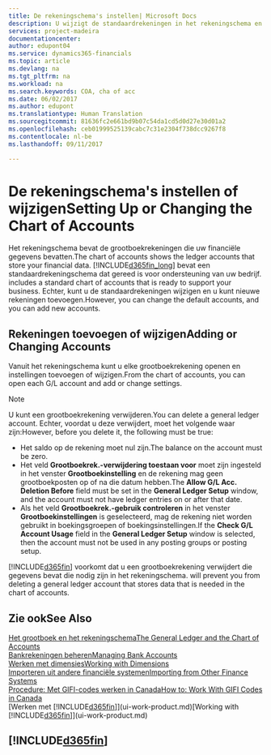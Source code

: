 ```yaml
---
title: De rekeningschema's instellen| Microsoft Docs
description: U wijzigt de standaardrekeningen in het rekeningschema en u kunt nieuwe rekeningen toevoegen.
services: project-madeira
documentationcenter: 
author: edupont04
ms.service: dynamics365-financials
ms.topic: article
ms.devlang: na
ms.tgt_pltfrm: na
ms.workload: na
ms.search.keywords: COA, cha of acc
ms.date: 06/02/2017
ms.author: edupont
ms.translationtype: Human Translation
ms.sourcegitcommit: 81636fc2e661bd9b07c54da1cd5d0d27e30d01a2
ms.openlocfilehash: ceb01999525139cabc7c31e2304f738dcc9267f8
ms.contentlocale: nl-be
ms.lasthandoff: 09/11/2017

---
```

# <a name="setting-up-or-changing-the-chart-of-accounts"></a><span data-ttu-id="4ab3c-103">De rekeningschema's instellen of wijzigen</span><span class="sxs-lookup"><span data-stu-id="4ab3c-103">Setting Up or Changing the Chart of Accounts</span></span>
<span data-ttu-id="4ab3c-104">Het rekeningschema bevat de grootboekrekeningen die uw financiële gegevens bevatten.</span><span class="sxs-lookup"><span data-stu-id="4ab3c-104">The chart of accounts shows the ledger accounts that store your financial data.</span></span> [!INCLUDE[d365fin_long](includes/d365fin_long_md.md)]<span data-ttu-id="4ab3c-105"> bevat een standaardrekeningschema dat gereed is voor ondersteuning van uw bedrijf.</span><span class="sxs-lookup"><span data-stu-id="4ab3c-105"> includes a standard chart of accounts that is ready to support your business.</span></span>
<span data-ttu-id="4ab3c-106">Echter, kunt u de standaardrekeningen wijzigen en u kunt nieuwe rekeningen toevoegen.</span><span class="sxs-lookup"><span data-stu-id="4ab3c-106">However, you can change the default accounts, and you can add new accounts.</span></span>  

## <a name="adding-or-changing-accounts"></a><span data-ttu-id="4ab3c-107">Rekeningen toevoegen of wijzigen</span><span class="sxs-lookup"><span data-stu-id="4ab3c-107">Adding or Changing Accounts</span></span>
<span data-ttu-id="4ab3c-108">Vanuit het rekeningschema kunt u elke grootboekrekening openen en instellingen toevoegen of wijzigen.</span><span class="sxs-lookup"><span data-stu-id="4ab3c-108">From the chart of accounts, you can open each G/L account and add or change settings.</span></span>

> [!NOTE]  
>   <span data-ttu-id="4ab3c-109">U kunt een grootboekrekening verwijderen.</span><span class="sxs-lookup"><span data-stu-id="4ab3c-109">You can delete a general ledger account.</span></span> <span data-ttu-id="4ab3c-110">Echter, voordat u deze verwijdert, moet het volgende waar zijn:</span><span class="sxs-lookup"><span data-stu-id="4ab3c-110">However, before you delete it, the following must be true:</span></span>  

* <span data-ttu-id="4ab3c-111">Het saldo op de rekening moet nul zijn.</span><span class="sxs-lookup"><span data-stu-id="4ab3c-111">The balance on the account must be zero.</span></span>  
* <span data-ttu-id="4ab3c-112">Het veld **Grootboekrek.-verwijdering toestaan voor** moet zijn ingesteld in het venster **Grootboekinstelling** en de rekening mag geen grootboekposten op of na die datum hebben.</span><span class="sxs-lookup"><span data-stu-id="4ab3c-112">The **Allow G/L Acc. Deletion Before** field must be set in the **General Ledger Setup** window, and the account must not have ledger entries on or after that date.</span></span>  
* <span data-ttu-id="4ab3c-113">Als het veld **Grootboekrek.-gebruik controleren** in het venster **Grootboekinstellingen** is geselecteerd, mag de rekening niet worden gebruikt in boekingsgroepen of boekingsinstellingen.</span><span class="sxs-lookup"><span data-stu-id="4ab3c-113">If the **Check G/L Account Usage** field in the **General Ledger Setup** window is selected, then the account must not be used in any posting groups or posting setup.</span></span>  

[!INCLUDE[d365fin](includes/d365fin_md.md)]<span data-ttu-id="4ab3c-114"> voorkomt dat u een grootboekrekening verwijdert die gegevens bevat die nodig zijn in het rekeningschema.</span><span class="sxs-lookup"><span data-stu-id="4ab3c-114"> will prevent you from deleting a general ledger account that stores data that is needed in the chart of accounts.</span></span>  

## <a name="see-also"></a><span data-ttu-id="4ab3c-115">Zie ook</span><span class="sxs-lookup"><span data-stu-id="4ab3c-115">See Also</span></span>
[<span data-ttu-id="4ab3c-116">Het grootboek en het rekeningschema</span><span class="sxs-lookup"><span data-stu-id="4ab3c-116">The General Ledger and the Chart of Accounts</span></span>](finance-general-ledger.md)  
[<span data-ttu-id="4ab3c-117">Bankrekeningen beheren</span><span class="sxs-lookup"><span data-stu-id="4ab3c-117">Managing Bank Accounts</span></span>](bank-manage-bank-accounts.md)  
[<span data-ttu-id="4ab3c-118">Werken met dimensies</span><span class="sxs-lookup"><span data-stu-id="4ab3c-118">Working with Dimensions</span></span>](finance-dimensions.md)  
[<span data-ttu-id="4ab3c-119">Importeren uit andere financiële systemen</span><span class="sxs-lookup"><span data-stu-id="4ab3c-119">Importing from Other Finance Systems</span></span>](upload-data.md)  
[<span data-ttu-id="4ab3c-120">Procedure: Met GIFI-codes werken in Canada</span><span class="sxs-lookup"><span data-stu-id="4ab3c-120">How to: Work With GIFI Codes in Canada</span></span>](ca-finance-work-gifi-codes.md)  
<span data-ttu-id="4ab3c-121">[Werken met [!INCLUDE[d365fin](includes/d365fin_md.md)]](ui-work-product.md)</span><span class="sxs-lookup"><span data-stu-id="4ab3c-121">[Working with [!INCLUDE[d365fin](includes/d365fin_md.md)]](ui-work-product.md)</span></span>  

## [!INCLUDE[d365fin](includes/free_trial_md.md)]
